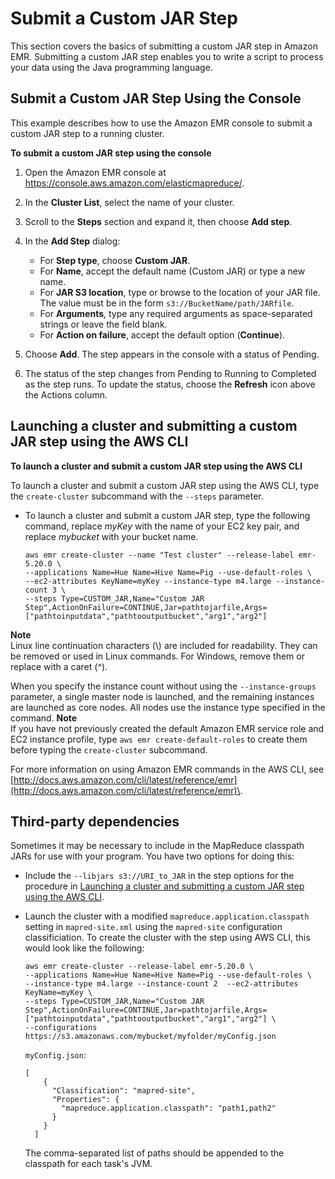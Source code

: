 # Submit a Custom JAR Step<a name="emr-launch-custom-jar-cli"></a>

This section covers the basics of submitting a custom JAR step in Amazon EMR\. Submitting a custom JAR step enables you to write a script to process your data using the Java programming language\. 

## Submit a Custom JAR Step Using the Console<a name="ConsoleCreatingaCustomJARJob"></a>

This example describes how to use the Amazon EMR console to submit a custom JAR step to a running cluster\.

**To submit a custom JAR step using the console**

1. Open the Amazon EMR console at [https://console\.aws\.amazon\.com/elasticmapreduce/](https://console.aws.amazon.com/elasticmapreduce/)\.

1. In the **Cluster List**, select the name of your cluster\.

1. Scroll to the **Steps** section and expand it, then choose **Add step**\.

1. In the **Add Step** dialog:
   + For **Step type**, choose **Custom JAR**\.
   + For **Name**, accept the default name \(Custom JAR\) or type a new name\.
   + For **JAR S3 location**, type or browse to the location of your JAR file\. The value must be in the form `s3://BucketName/path/JARfile`\. 
   + For **Arguments**, type any required arguments as space\-separated strings or leave the field blank\.
   + For **Action on failure**, accept the default option \(**Continue**\)\.

1. Choose **Add**\. The step appears in the console with a status of Pending\. 

1. The status of the step changes from Pending to Running to Completed as the step runs\. To update the status, choose the **Refresh** icon above the Actions column\. 

## Launching a cluster and submitting a custom JAR step using the AWS CLI<a name="emr-dev-create-jar-cli"></a>

**To launch a cluster and submit a custom JAR step using the AWS CLI**

To launch a cluster and submit a custom JAR step using the AWS CLI, type the `create-cluster` subcommand with the `--steps` parameter\.
+ To launch a cluster and submit a custom JAR step, type the following command, replace *myKey* with the name of your EC2 key pair, and replace *mybucket* with your bucket name\.

  ```
  aws emr create-cluster --name "Test cluster" --release-label emr-5.20.0 \
  --applications Name=Hue Name=Hive Name=Pig --use-default-roles \
  --ec2-attributes KeyName=myKey --instance-type m4.large --instance-count 3 \
  --steps Type=CUSTOM_JAR,Name="Custom JAR Step",ActionOnFailure=CONTINUE,Jar=pathtojarfile,Args=["pathtoinputdata","pathtooutputbucket","arg1","arg2"]
  ```
**Note**  
Linux line continuation characters \(\\\) are included for readability\. They can be removed or used in Linux commands\. For Windows, remove them or replace with a caret \(^\)\.

  When you specify the instance count without using the `--instance-groups` parameter, a single master node is launched, and the remaining instances are launched as core nodes\. All nodes use the instance type specified in the command\.
**Note**  
If you have not previously created the default Amazon EMR service role and EC2 instance profile, type `aws emr create-default-roles` to create them before typing the `create-cluster` subcommand\.

  For more information on using Amazon EMR commands in the AWS CLI, see [http://docs.aws.amazon.com/cli/latest/reference/emr](http://docs.aws.amazon.com/cli/latest/reference/emr)\.

## Third\-party dependencies<a name="emr-custom-jar-dependency"></a>

Sometimes it may be necessary to include in the MapReduce classpath JARs for use with your program\. You have two options for doing this:
+ Include the `--libjars s3://URI_to_JAR` in the step options for the procedure in [Launching a cluster and submitting a custom JAR step using the AWS CLI](#emr-dev-create-jar-cli)\.
+ Launch the cluster with a modified `mapreduce.application.classpath` setting in `mapred-site.xml` using the `mapred-site` configuration classificiation\. To create the cluster with the step using AWS CLI, this would look like the following:

  ```
  aws emr create-cluster --release-label emr-5.20.0 \
  --applications Name=Hue Name=Hive Name=Pig --use-default-roles \
  --instance-type m4.large --instance-count 2  --ec2-attributes KeyName=myKey \
  --steps Type=CUSTOM_JAR,Name="Custom JAR Step",ActionOnFailure=CONTINUE,Jar=pathtojarfile,Args=["pathtoinputdata","pathtooutputbucket","arg1","arg2"] \
  --configurations https://s3.amazonaws.com/mybucket/myfolder/myConfig.json
  ```

  `myConfig.json`:

  ```
  [
      {
        "Classification": "mapred-site",
        "Properties": {
          "mapreduce.application.classpath": "path1,path2"
        }
      }
    ]
  ```

  The comma\-separated list of paths should be appended to the classpath for each task's JVM\.